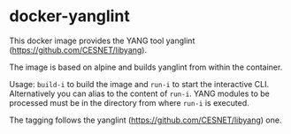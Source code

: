 # docker-yanglint
This docker image provides the YANG tool yanglint (https://github.com/CESNET/libyang).

The image is based on alpine and builds yanglint from within the container. 

Usage: ``build-i`` to build the image and ``run-i`` to start the interactive CLI.  
Alternatively you can alias to the content of ``run-i``.
YANG modules to be processed must be in the directory from where ``run-i`` is executed.

The tagging follows the yanglint (https://github.com/CESNET/libyang) one.
